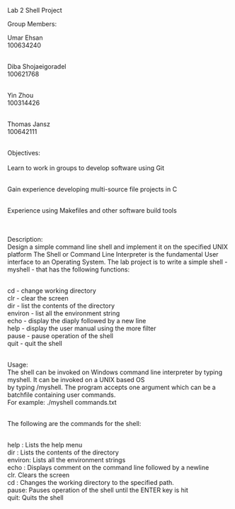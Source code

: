 Lab 2 Shell Project

Group Members: <br>

Umar Ehsan <br>
100634240<br><br>

Diba Shojaeigoradel<br>
100621768<br><br>

Yin Zhou<br>
100314426<br><br>

Thomas Jansz<br>
100642111<br><br>

Objectives:<br><br>
Learn to work in groups to develop software using Git<br><br>

Gain experience developing multi-source file projects in C<br><br>

Experience using Makefiles and other software build tools<br><br><br>


Description:<br>
Design a simple command line shell and implement it on the specified UNIX platform
The Shell or Command Line Interpreter is the fundamental User interface to
an Operating System. The lab project is to write a simple shell - myshell -
that has the following functions:<br><br>

cd - change working directory<br>
clr - clear the screen<br>
dir - list the contents of the directory<br>
environ - list all the environment string<br>
echo - display the diaply followed by a new line<br>
help - display the user manual using the more filter<br>
pause - pause operation of the shell<br>
quit - quit the shell<br><br>



Usage:<br>
The shell can be invoked on Windows command line interpreter by typing myshell. It can be invoked on a UNIX based OS<br>
by typing /myshell. The program accepts one argument which can be a batchfile containing user commands. <br>
For example: ./myshell commands.txt <br>
<br>

The following are the commands for the shell: <br><br>

help :  Lists the help menu <br>
dir <directory>:  Lists the contents of the directory <br>
environ: Lists all the environment strings <br>
echo <comment>: Displays comment on the command line followed by a newline <br>
clr. Clears the screen <br>
cd <path>: Changes the working directory to the specified path. <br>
pause: Pauses operation of the shell until the ENTER key is hit <br>
quit: Quits the shell <br>
